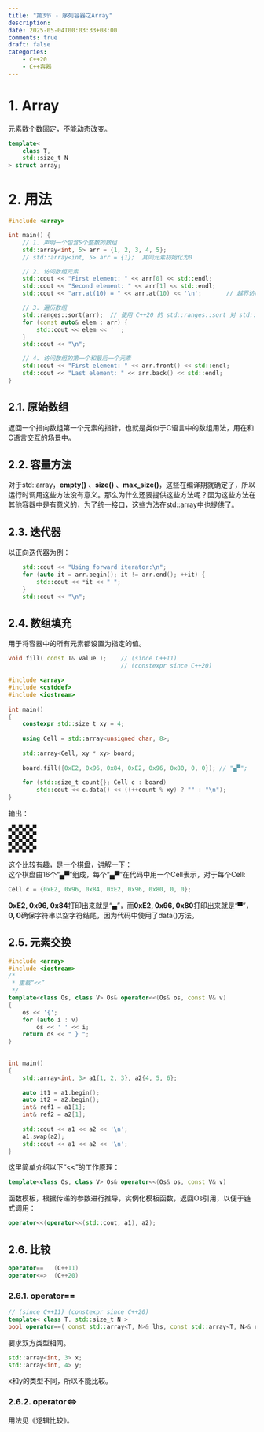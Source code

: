 ```yaml
---
title: "第3节 - 序列容器之Array"
description: 
date: 2025-05-04T00:03:33+08:00
comments: true
draft: false
categories:
    - C++20
    - C++容器
---
```


# 1. Array
元素数个数固定，不能动态改变。   
```cpp
template<
    class T,
    std::size_t N
> struct array;
```

# 2. 用法
```cpp
#include <array>

int main() {
    // 1. 声明一个包含5个整数的数组
    std::array<int, 5> arr = {1, 2, 3, 4, 5};
    // std::array<int, 5> arr = {1};  其同元素初始化为0

    // 2. 访问数组元素
    std::cout << "First element: " << arr[0] << std::endl;
    std::cout << "Second element: " << arr[1] << std::endl;
    std::cout << "arr.at(10) = " << arr.at(10) << '\n';       // 越界访问会崩溃

    // 3. 遍历数组
    std::ranges::sort(arr);  // 使用 C++20 的 std::ranges::sort 对 std::array 排序
    for (const auto& elem : arr) {
        std::cout << elem << ' ';
    }
    std::cout << "\n";

    // 4. 访问数组的第一个和最后一个元素
    std::cout << "First element: " << arr.front() << std::endl;
    std::cout << "Last element: " << arr.back() << std::endl;
}
```

## 2.1. 原始数组
返回一个指向数组第一个元素的指针，也就是类似于C语言中的数组用法，用在和C语言交互的场景中。   

## 2.2. 容量方法
对于std::array，**empty()** 、**size()** 、**max_size()**，这些在编译期就确定了，所以运行时调用这些方法没有意义。那么为什么还要提供这些方法呢？因为这些方法在其他容器中是有意义的，为了统一接口，这些方法在std::array中也提供了。

## 2.3. 迭代器
以正向迭代器为例：    
```cpp
    std::cout << "Using forward iterator:\n";
    for (auto it = arr.begin(); it != arr.end(); ++it) {
        std::cout << *it << " ";
    }
    std::cout << "\n";
```
## 2.4. 数组填充
用于将容器中的所有元素都设置为指定的值。
```cpp
void fill( const T& value );    // (since C++11)
                                // (constexpr since C++20)
```

```cpp
#include <array>
#include <cstddef>
#include <iostream>
 
int main()
{
    constexpr std::size_t xy = 4;
 
    using Cell = std::array<unsigned char, 8>;
 
    std::array<Cell, xy * xy> board;
 
    board.fill({0xE2, 0x96, 0x84, 0xE2, 0x96, 0x80, 0, 0}); // "▄▀";
 
    for (std::size_t count{}; Cell c : board)
        std::cout << c.data() << ((++count % xy) ? "" : "\n");
}
```
输出：    
```
▄▀▄▀▄▀▄▀
▄▀▄▀▄▀▄▀
▄▀▄▀▄▀▄▀
▄▀▄▀▄▀▄▀
```
这个比较有趣，是一个棋盘，讲解一下：   
这个棋盘由16个“▄▀”组成，每个“▄▀”在代码中用一个Cell表示，对于每个Cell:   
```cpp
Cell c = {0xE2, 0x96, 0x84, 0xE2, 0x96, 0x80, 0, 0};
```
**0xE2, 0x96, 0x84**打印出来就是“▄”，而**0xE2, 0x96, 0x80**打印出来就是“▀”， **0, 0**确保字符串以空字符结尾，因为代码中使用了data()方法。   


## 2.5. 元素交换
```cpp
#include <array>
#include <iostream>
/* 
 * 重载“<<” 
 */
template<class Os, class V> Os& operator<<(Os& os, const V& v)
{
    os << '{';
    for (auto i : v)
        os << ' ' << i;
    return os << " } ";
}
 

int main()
{
    std::array<int, 3> a1{1, 2, 3}, a2{4, 5, 6};
 
    auto it1 = a1.begin();
    auto it2 = a2.begin();
    int& ref1 = a1[1];
    int& ref2 = a2[1];
 
    std::cout << a1 << a2 << '\n';
    a1.swap(a2);
    std::cout << a1 << a2 << '\n';
}
```
这里简单介绍以下“<<”的工作原理：   
```cpp
template<class Os, class V> Os& operator<<(Os& os, const V& v)
```
函数模板，根据传递的参数进行推导，实例化模板函数，返回Os引用，以便于链式调用：    
```cpp
operator<<(operator<<(std::cout, a1), a2);
```

## 2.6. 比较

```cpp
operator==   (C++11)
operator<=>  (C++20)
```
### 2.6.1. operator==
```cpp
// (since C++11) (constexpr since C++20)
template< class T, std::size_t N >
bool operator==( const std::array<T, N>& lhs, const std::array<T, N>& rhs ); 
```
要求双方类型相同。
```cpp
std::array<int, 3> x;
std::array<int, 4> y;
```
x和y的类型不同，所以不能比较。  

### 2.6.2. operator<=>
用法见《逻辑比较》。